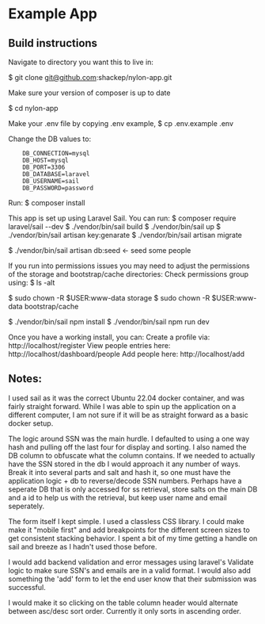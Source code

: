 
# Example App

## Build instructions
Navigate to directory you want this to live in:

$ git clone git@github.com:shackep/nylon-app.git

Make sure your version of composer is up to date

$ cd nylon-app

Make your .env file by copying .env example,
$ cp .env.example .env 

Change the DB values to:

```
    DB_CONNECTION=mysql
    DB_HOST=mysql
    DB_PORT=3306
    DB_DATABASE=laravel
    DB_USERNAME=sail
    DB_PASSWORD=password
```

Run:
$ composer install


This app is set up using Laravel Sail.
You can run:
$ composer require laravel/sail --dev
$ ./vendor/bin/sail build
$ ./vendor/bin/sail up
$ ./vendor/bin/sail artisan key:genarate
$ ./vendor/bin/sail artisan migrate

$ ./vendor/bin/sail artisan db:seed <- seed some people

If you run into permissions issues you may need to adjust the permissions of the storage and bootstrap/cache directories:
Check permissions group using:
$ ls -alt

$ sudo chown -R $USER:www-data storage
$ sudo chown -R $USER:www-data bootstrap/cache

$ ./vendor/bin/sail npm install
$ ./vendor/bin/sail npm run dev


Once you have a working install, you can:
Create a profile via: http://localhost/register
View people entries here: http://localhost/dashboard/people
Add people here: http://localhost/add

## Notes:
I used sail as it was the correct Ubuntu 22.04 docker container, and was fairly straight forward. While I was able to spin up the application on a different computer, I am not sure if it will be as straight forward as a basic docker setup.

The logic around SSN was the main hurdle. I defaulted to using a one way hash and pulling off the last four for display and sorting. I also named the DB column to obfuscate what the column contains. If we needed to actually have the SSN stored in the db I would approach it any number of ways. Break it into several parts and salt and hash it, so one must have the application logic + db to reverse/decode SSN numbers. Perhaps have a seperate DB that is only accessed for ss retrieval, store salts on the main DB and a id to help us with the retrieval, but keep user name and email seperately.

The form itself I kept simple. I used a classless CSS library. I could make make it "mobile first" and add breakpoints for the different screen sizes to get consistent stacking behavior. I spent a bit of my time getting a handle on sail and breeze as I hadn't used those before.

I would add backend validation and error messages using laravel's Validate logic to make sure SSN's and emails are in a valid format. I would also add something the  'add' form to let the end user know that their submission was successful.

I would make it so clicking on the table column header would alternate between asc/desc sort order. Currently it only sorts in ascending order. 

